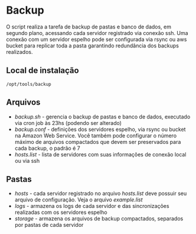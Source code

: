 # Backup

O script realiza a tarefa de backup de pastas e banco de dados, em segundo plano, acessando cada servidor registrado via conexão ssh. Uma conexão com um servidor espelho pode ser configurada via rsync ou aws bucket para replicar toda a pasta garantindo redundância dos backups realizados.

## Local de instalação

    /opt/tools/backup

## Arquivos

* _backup.sh_ - gerencia o backup de pastas e banco de dados, executado via cron job às 23hs (podendo ser alterado)
* _backup.conf_ - definições dos servidores espelho, via rsync ou bucket na Amazon Web Service. Você também pode configurar o número máximo de arquivos compactados que devem ser preservados para cada backup, o padrão é 7
* _hosts.list_ - lista de servidores com suas informações de conexão local ou via ssh

## Pastas

* _hosts_ - cada servidor registrado no arquivo _hosts.list_ deve possuir seu arquivo de configuração. Veja o arquivo _example.list_
* _logs_ - armazena os logs de cada servidor e das sincronizações realizadas com os servidores espelho
* _storage_ - armazena os arquivos de backup compactados, separados por pastas de cada servidor
